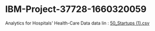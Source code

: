 # IBM-Project-37728-1660320059
Analytics for Hospitals' Health-Care Data
data lin : [50_Startups (1).csv](https://github.com/IBM-EPBL/IBM-Project-37728-1660320059/files/9585762/50_Startups.1.csv)
